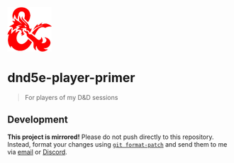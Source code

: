<img src="source/pp.png" alt="Player Primer" width="100px"/>

# dnd5e-player-primer

> For players of my D&D sessions

## Development

**This project is mirrored!** Please do not push directly to this repository. Instead, format your changes using [`git format-patch`](https://git-scm.com/docs/git-format-patch) and send them to me via [email](mailto:git@zue.dev) or [Discord](https://discord.com/users/723361818940276736).
